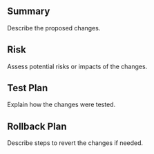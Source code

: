 ## Summary
Describe the proposed changes.

## Risk
Assess potential risks or impacts of the changes.

## Test Plan
Explain how the changes were tested.

## Rollback Plan
Describe steps to revert the changes if needed.
